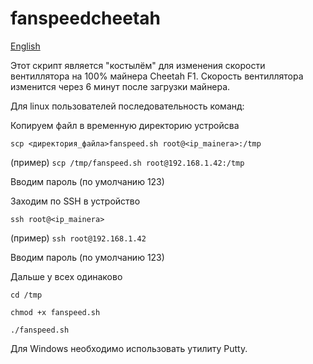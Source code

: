 # fanspeedcheetah
[English](https://github.com/kosbas/fanspeedcheetah/blob/main/README_EN.md)


Этот скрипт является "костылём" для изменения скорости вентиллятора на 100% майнера Cheetah F1.
Скорость вентиллятора изменится через 6 минут после загрузки майнера.

Для linux пользователей последовательность команд:

Копируем файл в временную директорию устройсва

`scp <директория_файла>fanspeed.sh root@<ip_mainera>:/tmp`

(пример)
`scp /tmp/fanspeed.sh root@192.168.1.42:/tmp`

Вводим пароль (по умолчанию 123)

Заходим по SSH в устройство

`ssh root@<ip_mainera>`

(пример)
`ssh root@192.168.1.42`

Вводим пароль (по умолчанию 123)

Дальше у всех одинаково

`cd /tmp`

`chmod +x fanspeed.sh`

`./fanspeed.sh`


Для Windows необходимо использовать утилиту Putty.
